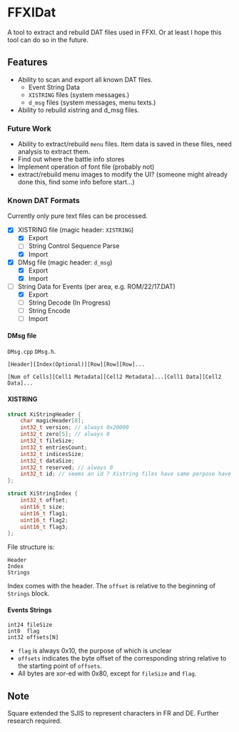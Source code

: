 # FFXIDat

A tool to extract and rebuild DAT files used in FFXI. Or at least I hope this tool can do so in the future.

## Features
- Ability to scan and export all known DAT files.
	- Event String Data
	- ```XISTRING``` files (system messages.)
	- ```d_msg``` files (system messages, menu texts.)
- Ability to rebuild xistring and d_msg files.

### Future Work
- Ability to extract/rebuild ```menu``` files. Item data is saved in these files, need analysis to extract them.
- Find out where the battle info stores
- Implement operation of font file (probably not)
- extract/rebuild menu images to modify the UI? (someone might already done this, find some info before start...)

### Known DAT Formats
Currently only pure text files can be processed.

- [x] XISTRING file (magic header: ```XISTRING```)
	- [x] Export
	- [ ] String Control Sequence Parse
	- [x] Import
- [x] DMsg file (magic header: ```d_msg```)
	- [x] Export
	- [x] Import
- [ ] String Data for Events (per area, e.g. ROM/22/17.DAT)
	- [x] Export
	- [ ] String Decode (In Progress)
	- [ ] String Encode
	- [ ] Import

#### DMsg file
```DMsg.cpp``` ```DMsg.h```.
```
[Header][Index(Optional)][Row][Row][Row]...
```
```
[Num of Cells][Cell1 Metadata][Cell2 Metadata]...[Cell1 Data][Cell2 Data]...
```

#### XISTRING
```cpp
struct XiStringHeader {
	char magicHeader[8];
	int32_t version; // always 0x20000
	int32_t zero[5]; // always 0
	int32_t fileSize;
	int32_t entriesCount;
	int32_t indicesSize;
	int32_t dataSize;
	int32_t reserved; // always 0
	int32_t id; // seems an id ? Xistring files have same perpose have the same id
};

struct XiStringIndex {
	int32_t offset;
	uint16_t size;
	uint16_t flag1;
	uint16_t flag2;
	uint16_t flag3;
};
```
File structure is:
```
Header
Index
Strings
```
Index comes with the header. The ```offset``` is relative to the beginning of ```Strings``` block.

#### Events Strings
```
int24 fileSize
int8  flag
int32 offsets[N]
```
* ```flag``` is always 0x10, the purpose of which is unclear
* ```offsets``` indicates the byte offset of the corresponding string relative to the starting point of ```offsets```.
* All bytes are xor-ed with 0x80, except for ```fileSize``` and ```flag```.

## Note
Square extended the SJIS to represent characters in FR and DE. Further research required.
